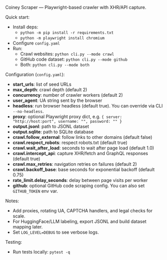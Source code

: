 Coiney Scraper — Playwright-based crawler with XHR/API capture.

Quick start:

- Install deps:
  - `python -m pip install -r requirements.txt`
  - `python -m playwright install chromium`
- Configure `config.yaml`
- Run:
  - Crawl websites: `python cli.py --mode crawl`
  - GitHub code dataset: `python cli.py --mode github`
  - Both: `python cli.py --mode both`

Configuration (`config.yaml`):

- **start_urls**: list of seed URLs
- **max_depth**: crawl depth (default 2)
- **concurrency**: number of crawler workers (default 2)
- **user_agent**: UA string sent by the browser
- **headless**: run browser headless (default true). You can override via CLI `--no-headless`.
- **proxy**: optional Playwright proxy dict, e.g. `{ server: "http://host:port", username: "", password: "" }`
- **output.jsonl**: path to JSONL dataset
- **output.sqlite**: path to SQLite database
- **crawl.follow_external**: follow links to other domains (default false)
- **crawl.respect_robots**: respect robots.txt (default true)
- **crawl.wait_after_load**: seconds to wait after page load (default 1.0)
- **crawl.intercept_api**: capture XHR/fetch and GraphQL responses (default true)
- **crawl.max_retries**: navigation retries on failures (default 2)
- **crawl.backoff_base**: base seconds for exponential backoff (default 0.75)
- **rate_limit.delay_seconds**: delay between page visits per worker
- **github**: optional GitHub code scraping config. You can also set `GITHUB_TOKEN` env var.

Notes:
- Add proxies, rotating UA, CAPTCHA handlers, and legal checks for scale.
- For HuggingFace/LLM labeling, export JSONL and build dataset mapping later.
- Set `LOG_LEVEL=DEBUG` to see verbose logs.

Testing:

- Run tests locally: `pytest -q`
